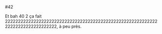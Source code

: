 #42

Et bah 40 2 ça fait 2222222222222222222222222222222222222222222222222222222222222222222222222222222, à peu près.
